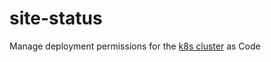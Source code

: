 # site-status
 
Manage deployment permissions for the [k8s cluster](https://github.com/Fairbanks-io/flux-gitops-apps) as Code